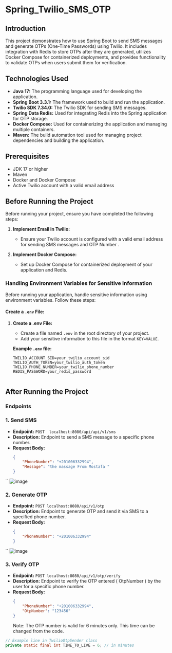# Spring_Twilio_SMS_OTP


## Introduction
This project demonstrates how to use Spring Boot to send SMS messages and generate OTPs (One-Time Passwords) using Twilio. It includes integration with Redis to store OTPs after they are generated, utilizes Docker Compose for containerized deployments, and provides functionality to validate OTPs when users submit them for verification.


## Technologies Used

- **Java 17:** The programming language used for developing the application.
- **Spring Boot 3.3.1:** The framework used to build and run the application.
- **Twilio SDK 7.34.0:** The Twilio SDK for sending SMS messages.
- **Spring Data Redis:** Used for integrating Redis into the Spring application for OTP storage.
- **Docker Compose:** Used for containerizing the application and managing multiple containers.
- **Maven:** The build automation tool used for managing project dependencies and building the application.


## Prerequisites
- JDK 17 or higher
- Maven
- Docker and Docker Compose
- Active Twilio account with a valid email address

## Before Running the Project

Before running your project, ensure you have completed the following steps:

1. **Implement Email in Twilio:**
   - Ensure your Twilio account is configured with a valid email address for sending SMS messages and OTP Number .

2. **Implement Docker Compose:**
   - Set up Docker Compose for containerized deployment of your application and Redis.

### Handling Environment Variables for Sensitive Information

Before running your application, handle sensitive information using environment variables. Follow these steps:

#### Create a `.env` File:

1. **Create a .env File:**
   - Create a file named `.env` in the root directory of your project.
   - Add your sensitive information to this file in the format `KEY=VALUE`.

   **Example `.env` file:**
   ```plaintext
   TWILIO_ACCOUNT_SID=your_twilio_account_sid
   TWILIO_AUTH_TOKEN=your_twilio_auth_token
   TWILIO_PHONE_NUMBER=your_twilio_phone_number
   REDIS_PASSWORD=your_redis_password


## After Running the Project

### Endpoints

### 1. Send SMS

- **Endpoint:** `POST  localhost:8080/api/api/v1/sms`
- **Description:** Endpoint to send a SMS message to a specific phone number.
- **Request Body:**
  ```json
  {
      "PhoneNumber": "+201006332994",
      "Message": "the massage From Mostafa "
  }

``
![image](https://github.com/user-attachments/assets/a7922cd1-5d85-4e8b-88cc-c3c01966445c)

  ### 2. Generate OTP

- **Endpoint:** `POST localhost:8080/api/v1/otp`
- **Description:** Endpoint to generate OTP and send it via SMS to a specified phone number.
- **Request Body:**
  ```json
  {
      "PhoneNumber": "+201006332994"
  }

``
  ![image](https://github.com/user-attachments/assets/86f8abd2-386b-415f-aff7-d54d384c7edd)


### 3. Verify OTP

- **Endpoint:** `POST localhost:8080/api/v1/otp/verify `
- **Description:** Endpoint to verify the OTP entered ( OtpNumber ) by the user for a specific phone number.
- **Request Body:**
  ```json
  {
      "PhoneNumber": "+201006332994",
      "OtpNumber": "123456"
  }

  ```
  Note: The OTP number is valid for 6 minutes only. This time can be changed from the code.

```java
// Example line in TwilioOtpSender class
private static final int TIME_TO_LIVE = 6; // in minutes

```

  


  

